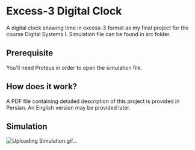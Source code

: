 # Excess-3 Digital Clock
A digital clock showing time in excess-3 format as my final project for the course Digital Systems I. Simulation file can be found in src folder.

## Prerequisite
You'll need Proteus in order to open the simulation file.

## How does it work?
A PDF file containing detailed description of this project is provided in Persian. An English version may be provided later.

## Simulation
![Uploading Simulation.gif…]()
